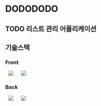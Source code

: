 # DODODODO

## TODO 리스트 관리 어플리케이션

## 기술스택

### Front

<img
     src="https://img.shields.io/badge/React-61DAFB?style=flat-square&logo=React&logoColor=white"
     style="height : auto; margin-left : 10px; margin-right : 10px;"/>
<img 
     src="https://img.shields.io/badge/TypeScript-3178C6?style=flat-square&logo=TypeScript&logoColor=white"
     style="height : auto; margin-left : 10px; margin-right : 10px;"/>

### Back

<img 
     src="https://img.shields.io/badge/Nest.js-E0234E?style=flat-square&logo=Nest.js&logoColor=white"
     style="height : auto; margin-left : 10px; margin-right : 10px;"/>
<img 
     src="https://img.shields.io/badge/MySQL-4479A1?style=flat-square&logo=MySQL&logoColor=white"
     style="height : auto; margin-left : 10px; margin-right : 10px;"/>

